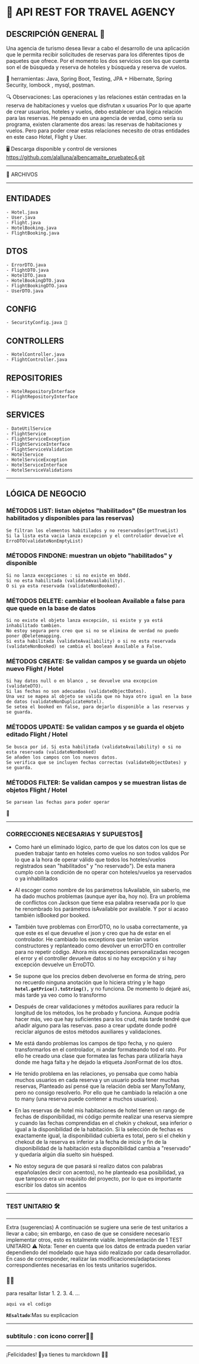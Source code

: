 # 🚀 API REST FOR TRAVEL AGENCY

## DESCRIPCIÓN GENERAL 🐳

Una agencia de turismo desea llevar a cabo el desarrollo de una aplicación que le permita recibir solicitudes de reservas para los diferentes tipos de 
paquetes que ofrece. Por el momento los dos servicios con los que cuenta son el de búsqueda y reserva de hoteles y búsqueda y reserva de vuelos.


🔗 herramientas: Java, Spring Boot, Testing, JPA + Hibernate, Spring Security, lombock , mysql, postman.


🔍 Observaciones: Las operaciones y las relaciones están centradas en la reserva de habitaciones y vuelos que disfrutan x usuarios
  Por lo que aparte de crear usuarios, hoteles y vuelos, debo establecer una lógica relación para las reservas.
  He pensado en una agencia de verdad, como sería su programa, existen claramente dos areas: las reservas de habitaciones y vuelos. 
  Pero para poder crear estas relaciones necesito de otras entidades en este caso Hotel, Flight y User.

🖥️ Descarga disponible y control de versiones
https://github.com/alalluna/albencamaite_pruebatec4.git

---

📂 ARCHIVOS

---

## ENTIDADES

    - Hotel.java
    - User.java
    - Flight.java
    - HotelBooking.java
    - FlightBooking.java

## DTOS
    - ErrorDTO.java
    - FlightDTO.java
    - HotelDTO.java
    - HotelBookingDTO.java
    - FlightBookingDTO.java
    - UserDTO.java

## CONFIG
    - SecurityConfig.java 🚦 

## CONTROLLERS
    - HotelController.java
    - FlightController.java

## REPOSITORIES
    - HotelRepositoryInterface
    - FlightRepositoryInterface

## SERVICES
    - DateUtilService
    - FlightService 
    - FlightServiceException
    - FlightServiceInterface
    - FlightServiceValidation
    - HotelService
    - HotelServiceException
    - HotelServiceInterface
    - HotelServiceValidations
---

## LÓGICA DE NEGOCIO

 ### MÉTODOS LIST: listan objetos "habilitados" (Se muestran los habilitados y disponibles para las reservas) 
    Se filtran los elementos habitilados y no reservados(getTrueList)
    Si la lista esta vacia lanza excepcion y el controlador devuelve el ErroDTO(validateNonEmptyList)
    

 ### MÉTODOS FINDONE: muestran un objeto "habilitados" y disponible 
    Si no lanza excepciones : si no existe en bbdd. 
    Si no esta habilitada (validateAvailability).
    O si ya esta reservada (validateNonBooked).
 

### MÉTODOS DELETE: cambiar el boolean Available a false para que quede en la base de datos
    Si no existe el objeto lanza excepción, si existe y ya está inhabilitado tambien.
    No estoy segura pero creo que si no se elimina de verdad no puedo poner @Deletemapping.
    Si esta habilitada (validateAvailability) o si no esta reservada (validateNonBooked) se cambia el boolean Available a False.


### MÉTODOS CREATE: Se validan campos y se guarda un objeto nuevo Flight / Hotel
    Si hay datos null o en blanco , se devuelve una excepcion (validateDTO). 
    Si las fechas no son adecuadas (validateObjectDates).
    Una vez se mapea al objeto se valida que no haya otro igual en la base de datos (validateNonDuplicateHotel).
    Se setea el booked en false, para dejarlo disponible a las reservas y se guarda.


### MÉTODOS UPDATE: Se validan campos y se guarda el objeto editado Flight / Hotel
    Se busca por id. Si esta habilitada (validateAvailability) o si no esta reservada (validateNonBooked) 
    Se añaden los campos con los nuevos datos.
    Se verifica que se incluyen fechas correctas (validateObjectDates) y se guarda.

### MÉTODOS FILTER: Se validan campos y se muestran listas de objetos Flight / Hotel
    Se parsean las fechas para poder operar 

 🎉

---

###  CORRECCIONES NECESARIAS Y SUPUESTOS📄
- Como haré un eliminado lógico, parto de que los datos con los que se pueden trabajar tanto en hoteles como vuelos no son todos validos
  Por lo que a la hora de operar válido que todos los hoteles/vuelos registrados sean "habilitados" y "no reservado").
  De esta manera cumplo con la condición de no operar con hoteles/vuelos ya reservados o ya inhabilitados

- Al escoger como nombre de los parámetros IsAvailable, sin saberlo, me ha dado muchos problemas (aunque ayer iba, hoy no). 
  Era un problema de conflictos con Jackson que tiene esa palabra reservada por lo que he renombrado los parámetros isAvailable por available.
  Y por si acaso también isBooked por booked.

- También tuve problemas con ErrorDTO, no lo usaba correctamente, ya que este es el que devuelve el json y creo que ha de estar en el controlador.
  He cambiado los exceptions que tenían varios constructores y replanteado como devolver un errorDTO en controller para no repetir código.
  Ahora mis excepciones personalizadas recogen el error y el controller devuelve datos si no hay excepción y si hay excepción devuelve un ErroDTO.

- Se supone que los precios deben devolverse en forma de string, pero no recuerdo ninguna anotación que lo hiciera string y le hago  
  **`hotel.getPrice().toString(),`**   y no funciona. De momento lo dejaré asi, más tarde ya veo como lo transformo

- Después de crear validaciones y métodos auxiliares para reducir la longitud de los métodos, los he probado y funciona.
  Aunque podría hacer más, veo que hay suficientes para los crud, más tarde tendré que añadir alguno para las reservas.
  paso a crear update donde podré reciclar algunos de estos métodos auxiliares y validaciones.

- Me está dando problemas los campos de tipo fecha, y no quiero transformarlos en el controlador, ni andar formateando tod el rato.
  Por ello he creado una clase que formatea las fechas para utilizarla haya donde me haga falta y he dejado la etiqueta JsonFormat de los dtos.

- He tenido problema en las relaciones, yo pensaba que como había muchos usuarios en cada reserva y un usuario podía tener muchas reservas, 
  Planteado así pensé que la relación debía ser ManyToMany, pero no consigo resolverlo. 
  Por ello que he cambiado la relación a one to many (una reserva puede contener a muchos usuarios).

- En las reservas de hotel mis habitaciones de hotel tienen un rango de fechas de disponibilidad, mi código permite realizar una reserva 
  siempre y cuando las fechas comprendidas en el chekin y chekout, sea inferior o igual a la disponibilidad de la habitación. Si la selección 
  de fechas es exactamente igual, la disponibilidad cubierta es total, pero si el chekin y chekout de la reserva es inferior a la fecha 
  de inicio y fin de la disponibilidad de la habitación esta disponibilidad cambia a "reservado" y quedaría algún día suelto sin huésped.

- No estoy segura de que pasará si realizo datos con palabras españolas(es decir con acentos), no he planteado esa posibilidad, ya que tampoco era un requisito del proyecto, por lo que es importante escribir los datos sin acentos
---
### TEST UNITARIO 🛠️

---




Extra (sugerencias)
A continuación se sugiere una serie de test unitarios a llevar a cabo; sin embargo, en caso de que se considere necesario implementar otros, esto es totalmente viable.
Implementación de 1 TEST UNITARIO 
⚠️ Nota: Tener en cuenta que los datos de entrada pueden variar dependiendo del modelado que haya sido realizado por cada desarrollador. En caso de corresponder, realizar las modificaciones/adaptaciones correspondientes necesarias en los tests unitarios sugeridos.
###  🏃‍♂️

para resaltar
listar
1.
2.
3.
4.
...

```describe un fragmento de un codigo
aqui va el codigo
```
**`REsaltado`**:Mas su explicacion

---

### subtitulo : con icono correr🏃‍♂️

---

¡Felicidades! 🎉ya tienes tu marckdown 🐳🔥

